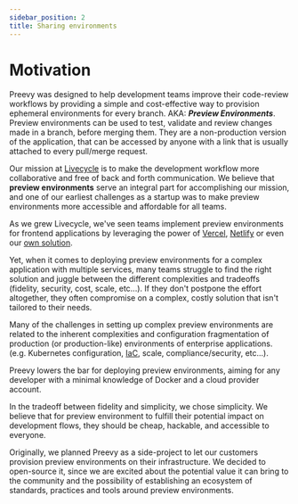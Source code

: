 ```yaml
---
sidebar_position: 2
title: Sharing environments
---
```


# Motivation

Preevy was designed to help development teams improve their code-review workflows by providing a simple and cost-effective way to provision ephemeral environments for every branch. AKA:  _**Preview Environments**_.
Preview environments can be used to test, validate and review changes made in a branch, before merging them.
They are a non-production version of the application, that can be accessed by anyone with a link that is usually attached to every pull/merge request.

Our mission at [Livecycle](https://livecycle.io) is to make the development workflow more collaborative and free of back and forth communication.
We believe that **preview environments** serve an integral part for accomplishing our mission, and one of our earliest challenges as a startup was to make preview environments more accessible and affordable for all teams.

As we grew Livecycle, we've seen teams implement preview environments for frontend applications by leveraging the power of [Vercel](https://vercel.com/docs/concepts/deployments/preview-deployments), [Netlify](https://docs.netlify.com/site-deploys/deploy-previews/) or even our [own solution](https://docs.livecycle.io/getting-started/livecycle-pipelines/).

Yet, when it comes to deploying preview environments for a complex application with multiple services, many teams struggle to find the right solution and juggle between the different complexities and tradeoffs (fidelity, security, cost, scale, etc...). If they don't postpone the effort altogether, they often compromise on a complex, costly solution that isn't tailored to their needs.

Many of the challenges in setting up complex preview environments are related to the inherent complexities and configuration fragmentation of production (or production-like) environments of enterprise applications. (e.g. Kubernetes configuration, [IaC](https://en.wikipedia.org/wiki/Infrastructure_as_code), scale, compliance/security, etc...).

Preevy lowers the bar for deploying preview environments, aiming for any developer with a minimal knowledge of Docker and a cloud provider account.

In the tradeoff between fidelity and simplicity, we chose simplicity. We believe that for preview environment to fulfill their potential impact on development flows, they should be cheap, hackable, and accessible to everyone.

Originally, we planned Preevy as a side-project to let our customers provision preview environments on their infrastructure.
We decided to open-source it, since we are excited about the potential value it can bring to the community and the possibility of establishing an ecosystem of standards, practices and tools around preview environments.
